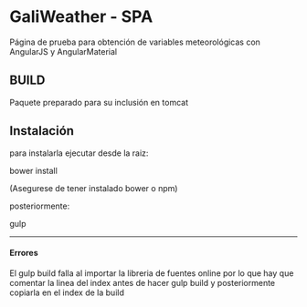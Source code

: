 # GaliWeather - SPA
Página de prueba para obtención de variables meteorológicas con AngularJS y AngularMaterial

## BUILD
Paquete preparado para su inclusión en tomcat

## Instalación
para instalarla ejecutar desde la raiz:

bower install

(Asegurese de tener instalado bower o npm)

posteriormente:

gulp

-------


#### Errores

El gulp build falla al importar la libreria de fuentes online por lo que hay que comentar la linea del index antes de hacer gulp build y posteriormente copiarla en el index de la build
